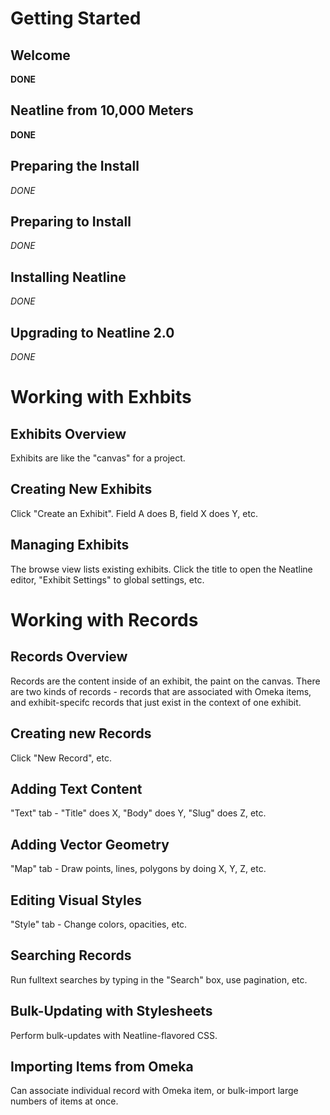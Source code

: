 # Getting Started

## Welcome
**DONE**

## Neatline from 10,000 Meters
**DONE**

## Preparing the Install
*DONE*

## Preparing to Install
*DONE*

## Installing Neatline
*DONE*

## Upgrading to Neatline 2.0
*DONE*

# Working with Exhbits

## Exhibits Overview
Exhibits are like the "canvas" for a project.

## Creating New Exhibits
Click "Create an Exhibit". Field A does B, field X does Y, etc.

## Managing Exhibits
The browse view lists existing exhibits. Click the title to open the Neatline editor, "Exhibit Settings" to global settings, etc.

# Working with Records

## Records Overview
Records are the content inside of an exhibit, the paint on the canvas. There are two kinds of records - records that are associated with Omeka items, and exhibit-specifc records that just exist in the context of one exhibit.

## Creating new Records
Click "New Record", etc.

## Adding Text Content
"Text" tab - "Title" does X, "Body" does Y, "Slug" does Z, etc.

## Adding Vector Geometry
"Map" tab - Draw points, lines, polygons by doing X, Y, Z, etc.

## Editing Visual Styles
"Style" tab - Change colors, opacities, etc.

## Searching Records
Run fulltext searches by typing in the "Search" box, use pagination, etc.

## Bulk-Updating with Stylesheets
Perform bulk-updates with Neatline-flavored CSS.

## Importing Items from Omeka
Can associate individual record with Omeka item, or bulk-import large numbers of items at once.
